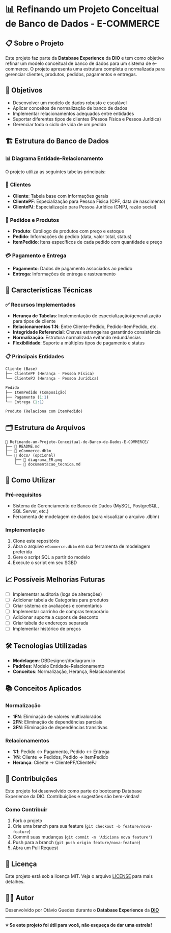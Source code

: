 # 📊 Refinando um Projeto Conceitual de Banco de Dados - E-COMMERCE

## 📋 Sobre o Projeto

Este projeto faz parte da **Database Experience** da **DIO** e tem como objetivo refinar um modelo conceitual de banco de dados para um sistema de e-commerce. O projeto apresenta uma estrutura completa e normalizada para gerenciar clientes, produtos, pedidos, pagamentos e entregas.

## 🎯 Objetivos

- Desenvolver um modelo de dados robusto e escalável
- Aplicar conceitos de normalização de banco de dados
- Implementar relacionamentos adequados entre entidades
- Suportar diferentes tipos de clientes (Pessoa Física e Pessoa Jurídica)
- Gerenciar todo o ciclo de vida de um pedido

## 🏗️ Estrutura do Banco de Dados

### 📊 Diagrama Entidade-Relacionamento

O projeto utiliza as seguintes tabelas principais:

### 👥 **Clientes**
- **Cliente**: Tabela base com informações gerais
- **ClientePF**: Especialização para Pessoa Física (CPF, data de nascimento)
- **ClientePJ**: Especialização para Pessoa Jurídica (CNPJ, razão social)

### 🛒 **Pedidos e Produtos**
- **Produto**: Catálogo de produtos com preço e estoque
- **Pedido**: Informações do pedido (data, valor total, status)
- **ItemPedido**: Itens específicos de cada pedido com quantidade e preço

### 💳 **Pagamento e Entrega**
- **Pagamento**: Dados de pagamento associados ao pedido
- **Entrega**: Informações de entrega e rastreamento

## 🔧 Características Técnicas

### ✅ **Recursos Implementados**

- **Herança de Tabelas**: Implementação de especialização/generalização para tipos de cliente
- **Relacionamentos 1:N**: Entre Cliente-Pedido, Pedido-ItemPedido, etc.
- **Integridade Referencial**: Chaves estrangeiras garantindo consistência
- **Normalização**: Estrutura normalizada evitando redundâncias
- **Flexibilidade**: Suporte a múltiplos tipos de pagamento e status

### 📋 **Principais Entidades**

```sql
Cliente (Base)
├── ClientePF (Herança - Pessoa Física)
└── ClientePJ (Herança - Pessoa Jurídica)

Pedido
├── ItemPedido (Composição)
├── Pagamento (1:1)
└── Entrega (1:1)

Produto (Relaciona com ItemPedido)
```

## 🗂️ Estrutura de Arquivos

```
📁 Refinando-um-Projeto-Conceitual-de-Banco-de-Dados-E-COMMERCE/
├── 📄 README.md
├── 📄 eCommerce.dblm
└── 📁 docs/ (opcional)
    ├── 📄 diagrama_ER.png
    └── 📄 documentacao_tecnica.md
```

## 🚀 Como Utilizar

### Pré-requisitos
- Sistema de Gerenciamento de Banco de Dados (MySQL, PostgreSQL, SQL Server, etc.)
- Ferramenta de modelagem de dados (para visualizar o arquivo .dblm)

### Implementação
1. Clone este repositório
2. Abra o arquivo `eCommerce.dblm` em sua ferramenta de modelagem preferida
3. Gere o script SQL a partir do modelo
4. Execute o script em seu SGBD

## 📈 Possíveis Melhorias Futuras

- [ ] Implementar auditoria (logs de alterações)
- [ ] Adicionar tabela de Categorias para produtos
- [ ] Criar sistema de avaliações e comentários
- [ ] Implementar carrinho de compras temporário
- [ ] Adicionar suporte a cupons de desconto
- [ ] Criar tabela de endereços separada
- [ ] Implementar histórico de preços

## 🛠️ Tecnologias Utilizadas

- **Modelagem**: DBDesigner/dbdiagram.io
- **Padrões**: Modelo Entidade-Relacionamento
- **Conceitos**: Normalização, Herança, Relacionamentos

## 📚 Conceitos Aplicados

### Normalização
- **1FN**: Eliminação de valores multivalorados
- **2FN**: Eliminação de dependências parciais
- **3FN**: Eliminação de dependências transitivas

### Relacionamentos
- **1:1**: Pedido ↔ Pagamento, Pedido ↔ Entrega
- **1:N**: Cliente → Pedidos, Pedido → ItemPedido
- **Herança**: Cliente → ClientePF/ClientePJ

## 🤝 Contribuições

Este projeto foi desenvolvido como parte do bootcamp Database Experience da DIO. Contribuições e sugestões são bem-vindas!

### Como Contribuir
1. Fork o projeto
2. Crie uma branch para sua feature (`git checkout -b feature/nova-feature`)
3. Commit suas mudanças (`git commit -m 'Adiciona nova feature'`)
4. Push para a branch (`git push origin feature/nova-feature`)
5. Abra um Pull Request

## 📄 Licença

Este projeto está sob a licença MIT. Veja o arquivo [LICENSE](LICENSE) para mais detalhes.

## 👨‍💻 Autor

Desenvolvido por Otávio Guedes durante o **Database Experience** da **[DIO](https://dio.me)**

---

**⭐ Se este projeto foi útil para você, não esqueça de dar uma estrela!**
